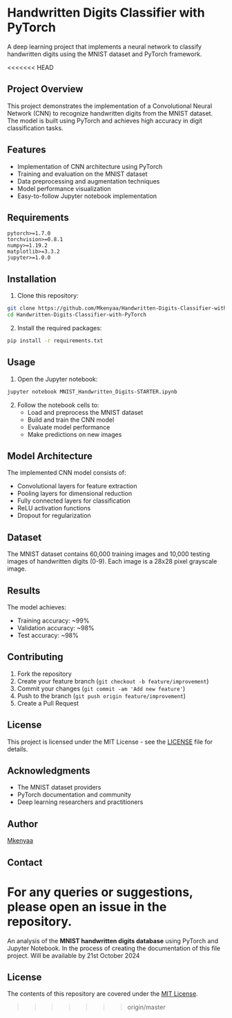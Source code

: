 # Handwritten Digits Classifier with PyTorch

A deep learning project that implements a neural network to classify handwritten digits using the MNIST dataset and PyTorch framework.

<<<<<<< HEAD
## Project Overview

This project demonstrates the implementation of a Convolutional Neural Network (CNN) to recognize handwritten digits from the MNIST dataset. The model is built using PyTorch and achieves high accuracy in digit classification tasks.

## Features

- Implementation of CNN architecture using PyTorch
- Training and evaluation on the MNIST dataset
- Data preprocessing and augmentation techniques
- Model performance visualization
- Easy-to-follow Jupyter notebook implementation

## Requirements

```
pytorch>=1.7.0
torchvision>=0.8.1
numpy>=1.19.2
matplotlib>=3.3.2
jupyter>=1.0.0
```

## Installation

1. Clone this repository:
```bash
git clone https://github.com/Mkenyaa/Handwritten-Digits-Classifier-with-PyTorch.git
cd Handwritten-Digits-Classifier-with-PyTorch
```

2. Install the required packages:
```bash
pip install -r requirements.txt
```

## Usage

1. Open the Jupyter notebook:
```bash
jupyter notebook MNIST_Handwritten_Digits-STARTER.ipynb
```

2. Follow the notebook cells to:
   - Load and preprocess the MNIST dataset
   - Build and train the CNN model
   - Evaluate model performance
   - Make predictions on new images

## Model Architecture

The implemented CNN model consists of:
- Convolutional layers for feature extraction
- Pooling layers for dimensional reduction
- Fully connected layers for classification
- ReLU activation functions
- Dropout for regularization

## Dataset

The MNIST dataset contains 60,000 training images and 10,000 testing images of handwritten digits (0-9). Each image is a 28x28 pixel grayscale image.

## Results

The model achieves:
- Training accuracy: ~99%
- Validation accuracy: ~98%
- Test accuracy: ~98%

## Contributing

1. Fork the repository
2. Create your feature branch (`git checkout -b feature/improvement`)
3. Commit your changes (`git commit -am 'Add new feature'`)
4. Push to the branch (`git push origin feature/improvement`)
5. Create a Pull Request

## License

This project is licensed under the MIT License - see the [LICENSE](LICENSE) file for details.

## Acknowledgments

- The MNIST dataset providers
- PyTorch documentation and community
- Deep learning researchers and practitioners

## Author

[Mkenyaa](https://github.com/Mkenyaa)

## Contact

For any queries or suggestions, please open an issue in the repository.
=======
An analysis of the **MNIST handwritten digits database** using PyTorch and Jupyter Notebook.
In the process of creating the documentation of this file project.
Will be available by 21st October 2024

## License

The contents of this repository are covered under the [MIT License](LICENSE).
>>>>>>> origin/master
